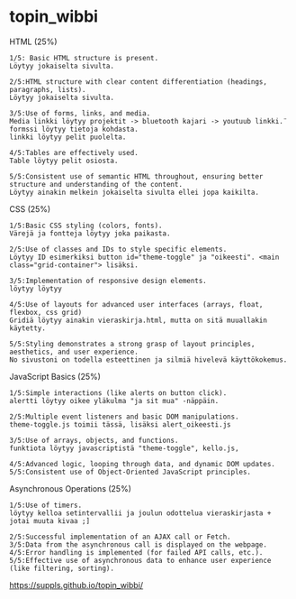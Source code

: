 # topin_wibbi


HTML (25%)

   	1/5: Basic HTML structure is present.
    Löytyy jokaiselta sivulta.
	
   	2/5:HTML structure with clear content differentiation (headings, paragraphs, lists).
    Löytyy jokaiselta sivulta.

  	3/5:Use of forms, links, and media.
	Media linkki löytyy projektit -> bluetooth kajari -> youtuub linkki.¨
	formssi löytyy tietoja kohdasta.
	linkki löytyy pelit puolelta.

  	4/5:Tables are effectively used.
	Table löytyy pelit osiosta.

   	5/5:Consistent use of semantic HTML throughout, ensuring better structure and understanding of the content.
    Löytyy ainakin melkein jokaiselta sivulta ellei jopa kaikilta.

CSS (25%)

    1/5:Basic CSS styling (colors, fonts).
	Värejä ja fontteja löytyy joka paikasta.

   	2/5:Use of classes and IDs to style specific elements.
	Löytyy ID esimerkiksi button id="theme-toggle" ja "oikeesti". <main class="grid-container"> lisäksi.

   	3/5:Implementation of responsive design elements.
    löytyy löytyy

   	4/5:Use of layouts for advanced user interfaces (arrays, float, flexbox, css grid)
	Gridiä löytyy ainakin vieraskirja.html, mutta on sitä muuallakin käytetty.

  	5/5:Styling demonstrates a strong grasp of layout principles, aesthetics, and user experience.
	No sivustoni on todella esteettinen ja silmiä hivelevä käyttökokemus.

JavaScript Basics (25%)

  	1/5:Simple interactions (like alerts on button click).
    alertti löytyy oikee yläkulma "ja sit mua" -näppäin.

  	2/5:Multiple event listeners and basic DOM manipulations.
    theme-toggle.js toimii tässä, lisäksi alert_oikeesti.js

  	3/5:Use of arrays, objects, and functions.
	funktiota löytyy javascriptistä "theme-toggle", kello.js, 

	4/5:Advanced logic, looping through data, and dynamic DOM updates.
	5/5:Consistent use of Object-Oriented JavaScript principles.

Asynchronous Operations (25%)

   	1/5:Use of timers.
	löytyy kelloa setintervallii ja joulun odottelua vieraskirjasta + jotai muuta kivaa ;]

   	2/5:Successful implementation of an AJAX call or Fetch.
    3/5:Data from the asynchronous call is displayed on the webpage.
	4/5:Error handling is implemented (for failed API calls, etc.).
 	5/5:Effective use of asynchronous data to enhance user experience (like filtering, sorting).

https://suppls.github.io/topin_wibbi/
